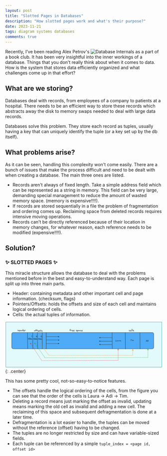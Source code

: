 ```yaml
---
layout: post
title: "Slotted Pages in Databases"
description: "How slotted pages work and what's their purpose?"
date: 2023-11-21
tags: diagram systems databases
comments: true
---
```


Recently, I've been reading Alex Petrov's ![Database Internals](https://www.goodreads.com/book/show/44647144-database-internals) as a part of a book club. It has been very insightful into the inner workings of a database. Things that you don't really think about when it comes to data. How is the system that stores data efficiently organized and what challenges come up in that effort?

## What are we storing?

Databases deal with records, from employees of a company to patients at a hospital. There needs to be an efficient way to store these records which abstracts away the disk to memory swaps needed to deal with large data records.

Databases solve this problem. They store each record as tuples, usually having a key that can uniquely identify the tuple (or a key set up by the db itself).

## What problems arise?

As it can be seen, handling this complexity won't come easily. There are a bunch of issues that make the process difficult and need to be dealt with when creating a database. The main three ones are listed.
- Records aren't always of fixed length. Take a simple address field which can be represented as a string in memory. This field can be very large, demanding special management to reduce the amount of wasted memory space. (memory is expensive!!!!).
- If records are stored sequentially in a file the problem of fragmentation and ordering comes up. Reclaiming space from deleted records requires intensive moving operations.
- Records can't be directly referenced because of their location in memory changes, for whatever reason, each reference needs to be modified (expensive!!!!).

## Solution?

### ✨ SLOTTED PAGES ✨

This miracle structure allows the database to deal with the problems mentioned before in the best and easy-to-understand way. Each page is split up into three main parts.
- Header: containing metadata and other important cell and page information. (checksum, flags)
- Pointers/Offsets: holds the offsets and size of each cell and maintains logical ordering of cells.
- Cells: the actual tuples of information.

![Slotted Page Structure](/assets/slotted_page.png)
{: .center}

This has some pretty cool, not-so-easy-to-notice features.
- The offsets handle the logical ordering of the cells, from the figure you can see that the order of the cells is Laura -> Adi -> Tim.
- Deleting a record means just marking the offset as invalid, updating means marking the old cell as invalid and adding a new cell. The reclaiming of this space and subsequent defragmentation is done at a later time.
- Defragmentation is a lot easier to handle, the tuples can be moved without the reference (offset) having to be changed.
- The tuples are no longer restricted by size and can have variable-sized fields.
- Each tuple can be referenced by a simple `tuple_index = <page id, offset id>`
